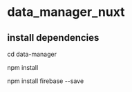 # data_manager_nuxt

## install dependencies

cd data-manager

npm install

npm install firebase --save
